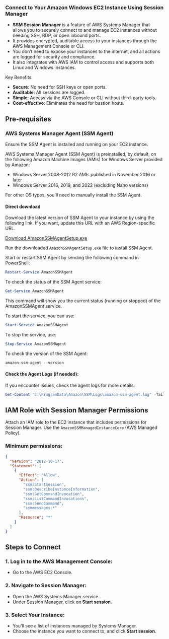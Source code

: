 ### Connect to Your Amazon Windows EC2 Instance Using Session Manager

- **SSM Session Manager** is a feature of AWS Systems Manager that allows you to securely connect to and manage EC2 instances without needing SSH, RDP, or open inbound ports.
- It provides encrypted, auditable access to your instances through the AWS Management Console or CLI.
- You don’t need to expose your instances to the internet, and all actions are logged for security and compliance.
- It also integrates with AWS IAM to control access and supports both Linux and Windows instances.

Key Benefits:
- **Secure**: No need for SSH keys or open ports.
- **Auditable**: All sessions are logged.
- **Simple**: Access via the AWS Console or CLI without third-party tools.
- **Cost-effective**: Eliminates the need for bastion hosts.

## Pre-requisites

### AWS Systems Manager Agent (SSM Agent)
Ensure the SSM Agent is installed and running on your EC2 instance.

AWS Systems Manager Agent (SSM Agent) is preinstalled, by default, on the following Amazon Machine Images (AMIs) for Windows Server provided by Amazon:

- Windows Server 2008-2012 R2 AMIs published in November 2016 or later
- Windows Server 2016, 2019, and 2022 (excluding Nano versions)

For other OS types, you'll need to manually install the SSM Agent.

#### Direct download
Download the latest version of SSM Agent to your instance by using the following link. If you want, update this URL with an AWS Region-specific URL.

[Download AmazonSSMAgentSetup.exe](https://s3.amazonaws.com/ec2-downloads-windows/SSMAgent/latest/windows_amd64/AmazonSSMAgentSetup.exe)

Run the downloaded `AmazonSSMAgentSetup.exe` file to install SSM Agent.

Start or restart SSM Agent by sending the following command in PowerShell:

```powershell
Restart-Service AmazonSSMAgent
```

To check the status of the SSM Agent service:

```powershell
Get-Service AmazonSSMAgent
```
This command will show you the current status (running or stopped) of the AmazonSSMAgent service.

To start the service, you can use:

```powershell
Start-Service AmazonSSMAgent
```

To stop the service, use:

```powershell
Stop-Service AmazonSSMAgent
```

To check the version of the SSM Agent:

```powershell
amazon-ssm-agent --version
```

#### Check the Agent Logs (if needed):
If you encounter issues, check the agent logs for more details:

```powershell
Get-Content "C:\ProgramData\Amazon\SSM\Logs\amazon-ssm-agent.log" -Tail 50
```

## IAM Role with Session Manager Permissions
Attach an IAM role to the EC2 instance that includes permissions for Session Manager.
Use the `AmazonSSMManagedInstanceCore` (AWS Managed Policy).

### Minimum permissions:

```json
{
  "Version": "2012-10-17",
  "Statement": [
    {
      "Effect": "Allow",
      "Action": [
        "ssm:StartSession",
        "ssm:DescribeInstanceInformation",
        "ssm:GetCommandInvocation",
        "ssm:ListCommandInvocations",
        "ssm:SendCommand",
        "ssmmessages:*"
      ],
      "Resource": "*"
    }
  ]
}
```

## Steps to Connect

### 1. Log in to the AWS Management Console:
- Go to the AWS EC2 Console.

### 2. Navigate to Session Manager:
- Open the AWS Systems Manager service.
- Under Session Manager, click on **Start session**.

### 3. Select Your Instance:
- You'll see a list of instances managed by Systems Manager.
- Choose the instance you want to connect to, and click **Start session**.
